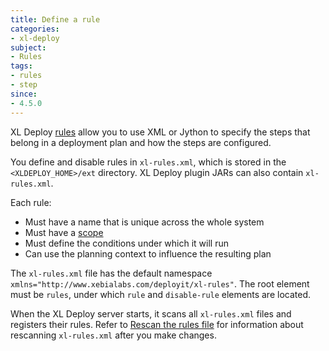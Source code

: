 ```yaml
---
title: Define a rule
categories:
- xl-deploy
subject:
- Rules
tags:
- rules
- step
since:
- 4.5.0
---
```


XL Deploy [rules](/xl-deploy/concept/getting-started-with-xl-deploy-rules.html) allow you to use XML or Jython to specify the steps that belong in a deployment plan and how the steps are configured.

You define and disable rules in `xl-rules.xml`, which is stored in the `<XLDEPLOY_HOME>/ext` directory. XL Deploy plugin JARs can also contain `xl-rules.xml`. 

Each rule:
 
* Must have a name that is unique across the whole system
* Must have a [scope](/xl-deploy/concept/understanding-xl-deploy-rule-scope.html)
* Must define the conditions under which it will run
* Can use the planning context to influence the resulting plan
 
The `xl-rules.xml` file has the default namespace `xmlns="http://www.xebialabs.com/deployit/xl-rules"`. The root element must be `rules`, under which `rule` and `disable-rule` elements are located.

When the XL Deploy server starts, it scans all `xl-rules.xml` files and registers their rules. Refer to [Rescan the rules file](/xl-deploy/how-to/rescan-the-rules-file.html) for information about rescanning `xl-rules.xml` after you make changes.